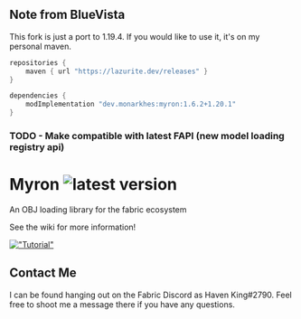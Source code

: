 ## Note from BlueVista
This fork is just a port to 1.19.4. If you would like to use it, it's on my personal maven.
```groovy
repositories {
    maven { url "https://lazurite.dev/releases" }
}

dependencies {
    modImplementation "dev.monarkhes:myron:1.6.2+1.20.1" 
}
```

### TODO - Make compatible with latest FAPI (new model loading registry api)

# Myron ![latest version](https://img.shields.io/github/v/release/Haven-King/Myron)
An OBJ loading library for the fabric ecosystem

See the wiki for more information!

[!["Tutorial"](https://img.youtube.com/vi/u5D9Xb1INys/0.jpg)](https://www.youtube.com/watch?v=u5D9Xb1INys)

## Contact Me
I can be found hanging out on the Fabric Discord as Haven King#2790. Feel free to shoot me a message there if you have any questions.
